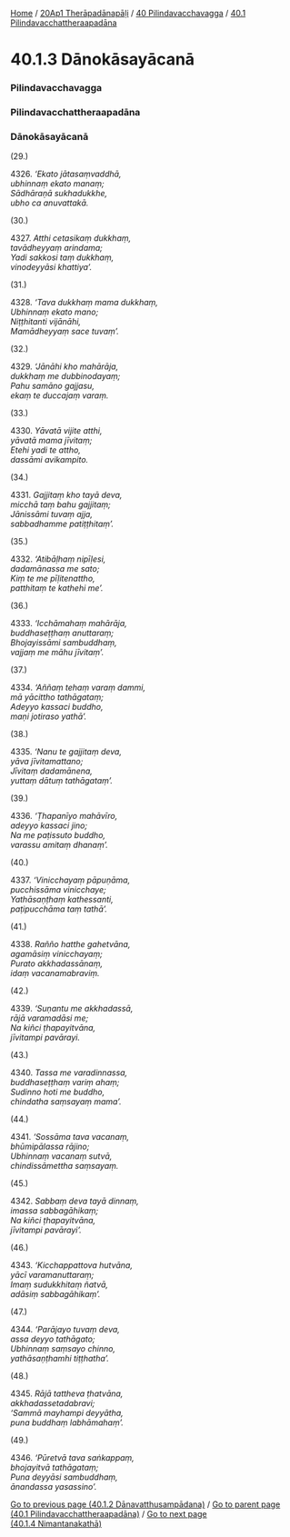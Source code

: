 
[Home](/) / [20Ap1 Therāpadānapāḷi](/tipitaka/20Ap1.md) / [40 Pilindavacchavagga](/tipitaka/20Ap1/40.md) / [40.1 Pilindavacchattheraapadāna](/tipitaka/20Ap1/40/40.1.md)

# 40.1.3 Dānokāsayācanā

### Pilindavacchavagga

### Pilindavacchattheraapadāna

### Dānokāsayācanā

(29.)

4326\. _‘Ekato jātasaṃvaddhā,_  
_ubhinnaṃ ekato manaṃ;_  
_Sādhāraṇā sukhadukkhe,_  
_ubho ca anuvattakā._  


(30.)

4327\. _Atthi cetasikaṃ dukkhaṃ,_  
_tavādheyyaṃ arindama;_  
_Yadi sakkosi taṃ dukkhaṃ,_  
_vinodeyyāsi khattiya’._  


(31.)

4328\. _‘Tava dukkhaṃ mama dukkhaṃ,_  
_Ubhinnaṃ ekato mano;_  
_Niṭṭhitanti vijānāhi,_  
_Mamādheyyaṃ sace tuvaṃ’._  


(32.)

4329\. _‘Jānāhi kho mahārāja,_  
_dukkhaṃ me dubbinodayaṃ;_  
_Pahu samāno gajjasu,_  
_ekaṃ te duccajaṃ varaṃ._  


(33.)

4330\. _Yāvatā vijite atthi,_  
_yāvatā mama jīvitaṃ;_  
_Etehi yadi te attho,_  
_dassāmi avikampito._  


(34.)

4331\. _Gajjitaṃ kho tayā deva,_  
_micchā taṃ bahu gajjitaṃ;_  
_Jānissāmi tuvaṃ ajja,_  
_sabbadhamme patiṭṭhitaṃ’._  


(35.)

4332\. _‘Atibāḷhaṃ nipīḷesi,_  
_dadamānassa me sato;_  
_Kiṃ te me pīḷitenattho,_  
_patthitaṃ te kathehi me’._  


(36.)

4333\. _‘Icchāmahaṃ mahārāja,_  
_buddhaseṭṭhaṃ anuttaraṃ;_  
_Bhojayissāmi sambuddhaṃ,_  
_vajjaṃ me māhu jīvitaṃ’._  


(37.)

4334\. _‘Aññaṃ tehaṃ varaṃ dammi,_  
_mā yācittho tathāgataṃ;_  
_Adeyyo kassaci buddho,_  
_maṇi jotiraso yathā’._  


(38.)

4335\. _‘Nanu te gajjitaṃ deva,_  
_yāva jīvitamattano;_  
_Jīvitaṃ dadamānena,_  
_yuttaṃ dātuṃ tathāgataṃ’._  


(39.)

4336\. _‘Ṭhapanīyo mahāvīro,_  
_adeyyo kassaci jino;_  
_Na me paṭissuto buddho,_  
_varassu amitaṃ dhanaṃ’._  


(40.)

4337\. _‘Vinicchayaṃ pāpuṇāma,_  
_pucchissāma vinicchaye;_  
_Yathāsaṇṭhaṃ kathessanti,_  
_paṭipucchāma taṃ tathā’._  


(41.)

4338\. _Rañño hatthe gahetvāna,_  
_agamāsiṃ vinicchayaṃ;_  
_Purato akkhadassānaṃ,_  
_idaṃ vacanamabraviṃ._  


(42.)

4339\. _‘Suṇantu me akkhadassā,_  
_rājā varamadāsi me;_  
_Na kiñci ṭhapayitvāna,_  
_jīvitampi pavārayi._  


(43.)

4340\. _Tassa me varadinnassa,_  
_buddhaseṭṭhaṃ variṃ ahaṃ;_  
_Sudinno hoti me buddho,_  
_chindatha saṃsayaṃ mama’._  


(44.)

4341\. _‘Sossāma tava vacanaṃ,_  
_bhūmipālassa rājino;_  
_Ubhinnaṃ vacanaṃ sutvā,_  
_chindissāmettha saṃsayaṃ._  


(45.)

4342\. _Sabbaṃ deva tayā dinnaṃ,_  
_imassa sabbagāhikaṃ;_  
_Na kiñci ṭhapayitvāna,_  
_jīvitampi pavārayi’._  


(46.)

4343\. _‘Kicchappattova hutvāna,_  
_yācī varamanuttaraṃ;_  
_Imaṃ sudukkhitaṃ ñatvā,_  
_adāsiṃ sabbagāhikaṃ’._  


(47.)

4344\. _‘Parājayo tuvaṃ deva,_  
_assa deyyo tathāgato;_  
_Ubhinnaṃ saṃsayo chinno,_  
_yathāsaṇṭhamhi tiṭṭhatha’._  


(48.)

4345\. _Rājā tattheva ṭhatvāna,_  
_akkhadassetadabravi;_  
_‘Sammā mayhampi deyyātha,_  
_puna buddhaṃ labhāmahaṃ’._  


(49.)

4346\. _‘Pūretvā tava saṅkappaṃ,_  
_bhojayitvā tathāgataṃ;_  
_Puna deyyāsi sambuddhaṃ,_  
_ānandassa yasassino’._  


[Go to previous page (40.1.2 Dānavatthusampādana)](/tipitaka/20Ap1/40/40.1/40.1.2.md) / [Go to parent page (40.1 Pilindavacchattheraapadāna)](/tipitaka/20Ap1/40/40.1.md) / [Go to next page (40.1.4 Nimantanakathā)](/tipitaka/20Ap1/40/40.1/40.1.4.md)


